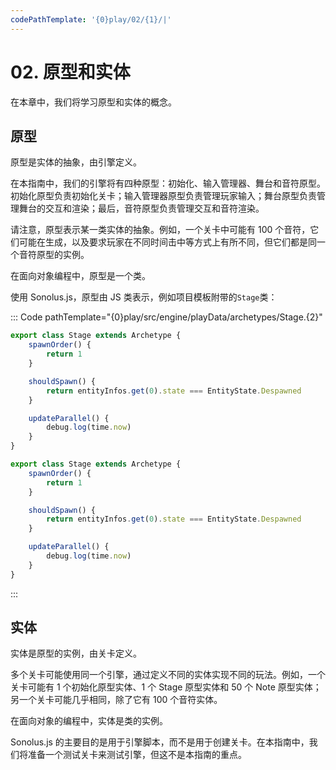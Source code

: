 ```yaml
---
codePathTemplate: '{0}play/02/{1}/|'
---
```


# 02. 原型和实体

在本章中，我们将学习原型和实体的概念。

## 原型

原型是实体的抽象，由引擎定义。

在本指南中，我们的引擎将有四种原型：初始化、输入管理器、舞台和音符原型。初始化原型负责初始化关卡；输入管理器原型负责管理玩家输入；舞台原型负责管理舞台的交互和渲染；最后，音符原型负责管理交互和音符渲染。

请注意，原型表示某一类实体的抽象。例如，一个关卡中可能有 100 个音符，它们可能在生成，以及要求玩家在不同时间击中等方式上有所不同，但它们都是同一个音符原型的实例。

在面向对象编程中，原型是一个类。

使用 Sonolus.js，原型由 JS 类表示，例如项目模板附带的`Stage`类：

::: Code pathTemplate="{0}play/src/engine/playData/archetypes/Stage.{2}"

```ts
export class Stage extends Archetype {
    spawnOrder() {
        return 1
    }

    shouldSpawn() {
        return entityInfos.get(0).state === EntityState.Despawned
    }

    updateParallel() {
        debug.log(time.now)
    }
}
```

```js
export class Stage extends Archetype {
    spawnOrder() {
        return 1
    }

    shouldSpawn() {
        return entityInfos.get(0).state === EntityState.Despawned
    }

    updateParallel() {
        debug.log(time.now)
    }
}
```

:::

## 实体

实体是原型的实例，由关卡定义。

多个关卡可能使用同一个引擎，通过定义不同的实体实现不同的玩法。例如，一个关卡可能有 1 个初始化原型实体、1 个 Stage 原型实体和 50 个 Note 原型实体；另一个关卡可能几乎相同，除了它有 100 个音符实体。

在面向对象的编程中，实体是类的实例。

Sonolus.js 的主要目的是用于引擎脚本，而不是用于创建关卡。在本指南中，我们将准备一个测试关卡来测试引擎，但这不是本指南的重点。
